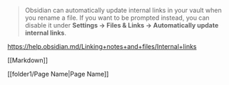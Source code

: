 > Obsidian can automatically update internal links in your vault when you rename a file. If you want to be prompted instead, you can disable it under **Settings → Files & Links → Automatically update internal links**.

https://help.obsidian.md/Linking+notes+and+files/Internal+links

[[Markdown]]

[[folder1/Page Name|Page Name]]
